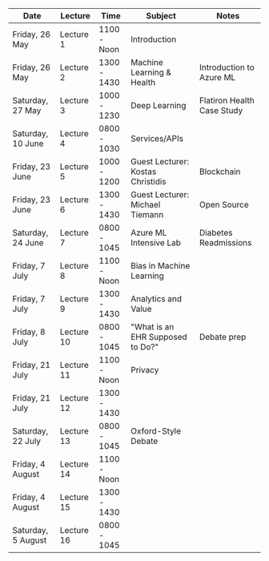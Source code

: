 Date | Lecture | Time | Subject | Notes
---- | ------- | ---- | ------- | -----
Friday, 26 May | Lecture 1 | 1100 - Noon | Introduction
Friday, 26 May | Lecture 2 | 1300 - 1430 | Machine Learning & Health | Introduction to Azure ML
Saturday, 27 May | Lecture 3 | 1000 - 1230 | Deep Learning | Flatiron Health Case Study
Saturday, 10 June | Lecture 4 |0800 - 1030 | Services/APIs | 
Friday, 23 June | Lecture 5 | 1000 - 1200 | Guest Lecturer: Kostas Christidis | Blockchain
Friday, 23 June | Lecture 6 | 1300 - 1430 | Guest Lecturer: Michael Tiemann | Open Source
Saturday, 24 June | Lecture 7 | 0800 - 1045 | Azure ML Intensive Lab | Diabetes Readmissions
Friday, 7 July | Lecture 8 | 1100 - Noon | Bias in Machine Learning
Friday, 7 July | Lecture 9 | 1300 - 1430 | Analytics and Value
Friday, 8 July | Lecture 10 | 0800 - 1045 | "What is an EHR Supposed to Do?" | Debate prep
Friday, 21 July | Lecture 11 | 1100 - Noon | Privacy
Friday, 21 July | Lecture 12 | 1300 - 1430 | 
Saturday, 22 July | Lecture 13 | 0800 - 1045 | Oxford-Style Debate | 
Friday, 4 August | Lecture 14 | 1100 - Noon |
Friday, 4 August | Lecture 15 | 1300 - 1430 | 
Saturday, 5 August | Lecture 16 | 0800 - 1045 |
